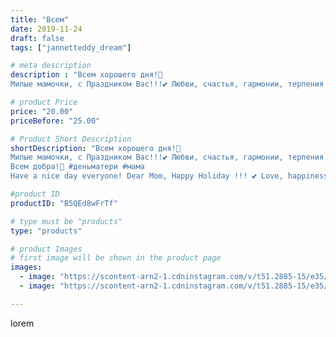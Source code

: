 ```yaml
---
title: "Всем"
date: 2019-11-24
draft: false
tags: ["jannetteddy_dream"]

# meta description
description : "Всем хорошего дня!🤗
Милые мамочки, с Праздником Вас!!!💕 Любви, счастья, гармонии, терпения и крепкого здоровья!🌸🌸🌸 На втором фото моя мамочка, бабушка и дорогой"

# product Price
price: "20.00"
priceBefore: "25.00"

# Product Short Description
shortDescription: "Всем хорошего дня!🤗
Милые мамочки, с Праздником Вас!!!💕 Любви, счастья, гармонии, терпения и крепкого здоровья!🌸🌸🌸 На втором фото моя мамочка, бабушка и дорогой мне человек! ❤️ С годами начинаешь осознавать и ценить то что тебе дают родители и сколько любви они в тебя вкладывают!!!💕 Цените своих мам и всегда будьте им благодарны за бесценный дар 💝 Жизнь!!!
Всем добра!💫 #деньматери #мама 
Have a nice day everyone! Dear Mom, Happy Holiday !!! 💕 Love, happiness, harmony, patience and good health! 🌸🌸🌸 In the second photo, my mom, grandmother and my dear man! ❤️ Over the years, you begin to realize and appreciate what your parents give you and how much love they invest in you !!! 💕 Appreciate your mothers and always be grateful to them for a priceless gift 💝 Life !!! All good! 💫"

#product ID
productID: "B5QEd8wFrTf"

# type must be "products"
type: "products"

# product Images
# first image will be shown in the product page
images:
  - image: "https://scontent-arn2-1.cdninstagram.com/v/t51.2885-15/e35/s1080x1080/75252629_784346168748123_5933659899565075020_n.jpg?_nc_ht=scontent-arn2-1.cdninstagram.com&_nc_cat=103&_nc_ohc=iAbMX1WbWOYAX9pUNuv&tp=1&oh=7283721086384eba4af18fdf10d9a7fb&oe=605C43DA&ig_cache_key=MjE4NDI2NTQ2NjE5Mjg2MjQ2Mg%3D%3D.2"
  - image: "https://scontent-arn2-1.cdninstagram.com/v/t51.2885-15/e35/s1080x1080/69973017_1218960411628543_762186294675207559_n.jpg?_nc_ht=scontent-arn2-1.cdninstagram.com&_nc_cat=107&_nc_ohc=PdVLN9iLR8YAX_4oEAC&tp=1&oh=8823c290e82da1ef87a56b5681ead2af&oe=605A127F&ig_cache_key=MjE4NDI2NTQ2NjE0MjU3OTU0MQ%3D%3D.2"

---
```

lorem
